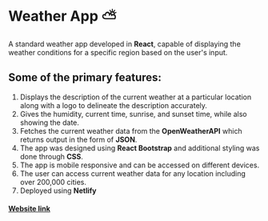 # Weather App :partly_sunny:

A standard weather app developed in **React**, capable of displaying the weather conditions for a specific region based on the user's input. 

## Some of the primary features:

1. Displays the description of the current weather at a particular location along with a logo to delineate the description accurately.
2. Gives the humidity, current time, sunrise, and sunset time, while also showing the date.
3. Fetches the current weather data from the **OpenWeatherAPI** which returns output in the form of **JSON**.
4. The app was designed using **React Bootstrap** and additional styling was done through **CSS**.
5. The app is mobile responsive and can be accessed on different devices.
6. The user can access current weather data for any location including over 200,000 cities.
7. Deployed using **Netlify**

#### [Website link](https://dy-weather-app.netlify.app/)
